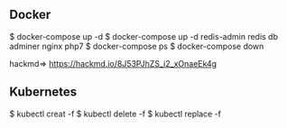 ## Docker
$ docker-compose up -d 
$ docker-compose up -d redis-admin redis db adminer nginx php7
$ docker-compose ps
$ docker-compose down

hackmd=>
https://hackmd.io/8J53PJhZS_i2_xOnaeEk4g

## Kubernetes 
$ kubectl creat -f 
$ kubectl delete -f 
$ kubectl replace -f 